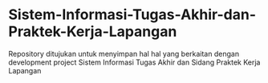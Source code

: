 # Sistem-Informasi-Tugas-Akhir-dan-Praktek-Kerja-Lapangan
Repository ditujukan untuk menyimpan hal hal yang berkaitan dengan development project Sistem Informasi Tugas Akhir dan Sidang Praktek Kerja Lapangan
